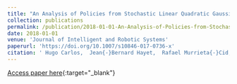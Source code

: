 ```yaml
---
title: "An Analysis of Policies from Stochastic Linear Quadratic Gaussian in Robotics Problems with State- and Control-Dependent Noise"
collection: publications
permalink: /publication/2018-01-01-An-Analysis-of-Policies-from-Stochastic-Linear-Quadratic-Gaussian-in-Robotics-Problems-with-State-and-Control-Dependent-Noise
date: 2018-01-01
venue: 'Journal of Intelligent and Robotic Systems'
paperurl: 'https://doi.org/10.1007/s10846-017-0736-x'
citation: ' Hugo Carlos,  Jean{-}Bernard Hayet,  Rafael Murrieta{-}Cid, &quot;An Analysis of Policies from Stochastic Linear Quadratic Gaussian in Robotics Problems with State- and Control-Dependent Noise.&quot; Journal of Intelligent and Robotic Systems, 2018.'
---
```

[Access paper here](https://doi.org/10.1007/s10846-017-0736-x){:target="_blank"}

